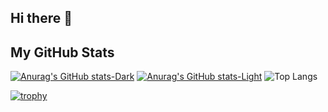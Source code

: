 ## Hi there 👋

## My GitHub Stats

[![Anurag's GitHub stats-Dark](https://github-readme-stats.vercel.app/api?username=mue864&show_icons=true&theme=dark#gh-dark-mode-only)](https://github.com/anuraghazra/github-readme-stats#gh-dark-mode-only)
[![Anurag's GitHub stats-Light](https://github-readme-stats.vercel.app/api?username=mue864&show_icons=true&theme=default#gh-light-mode-only)](https://github.com/anuraghazra/github-readme-stats#gh-light-mode-only)   ![Top Langs](https://github-readme-stats.vercel.app/api/top-langs/?username=anuraghazra&hide=css,html,c++,c,astro)



[![trophy](https://github-profile-trophy.vercel.app/?username=mue864&title=-Stars,-Followers)](https://github.com/ryo-ma/github-profile-trophy)

<!--
**mue864/mue864** is a ✨ _special_ ✨ repository because its `README.md` (this file) appears on your GitHub profile.

Here are some ideas to get you started:

- 🔭 I’m currently working on ...
- 🌱 I’m currently learning ...
- 👯 I’m looking to collaborate on ...
- 🤔 I’m looking for help with ...
- 💬 Ask me about ...
- 📫 How to reach me: ...
- 😄 Pronouns: ...
- ⚡ Fun fact: ...
-->
